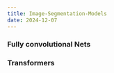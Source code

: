 ```yaml
---
title: Image-Segmentation-Models
date: 2024-12-07
---
```


### Fully convolutional Nets
### Transformers
